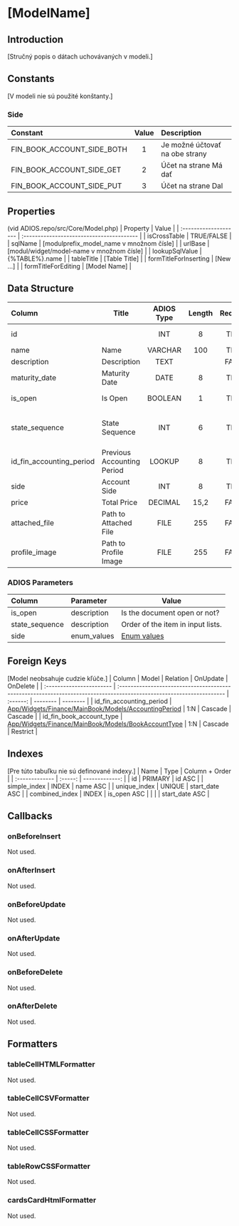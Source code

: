 # [ModelName]

## Introduction
[Stručný popis o dátach uchovávaných v modeli.]

## Constants
[V modeli nie sú použité konštanty.]
### Side
| Constant                   | Value | Description                    |
| :------------------------- | :---: | :----------------------------- |
| FIN_BOOK_ACCOUNT_SIDE_BOTH |   1   | Je možné účtovať na obe strany |
| FIN_BOOK_ACCOUNT_SIDE_GET  |   2   | Účet na strane Má dať          |
| FIN_BOOK_ACCOUNT_SIDE_PUT  |   3   | Účet na strane Dal             |

## Properties
(vid ADIOS.repo/src/Core/Model.php)
| Property              | Value                                     |
| :-------------------- | :---------------------------------------- |
| isCrossTable          | TRUE/FALSE                                |
| sqlName               | [modulprefix_model_name v množnom čísle]  |
| urlBase               | [modul/widget/model-name v množnom čísle] |
| lookupSqlValue        | {%TABLE%}.name                            |
| tableTitle            | [Table Title]                             |
| formTitleForInserting | [New …]                                   |
| formTitleForEditing   | [Model Name]                              |

## Data Structure
| Column                   | Title                      | ADIOS Type | Length | Required | Notes                          |
| :----------------------- | -------------------------- | :--------: | :----: | :------: | :----------------------------- |
| id                       |                            |    INT     |   8    |   TRUE   | ID záznamu                     |
| name                     | Name                       |  VARCHAR   |  100   |   TRUE   | Krátky text                    |
| description              | Description                |    TEXT    |        |  FALSE   | Dlhý text                      |
| maturity_date            | Maturity Date              |    DATE    |   8    |   TRUE   | Dátum splatnosti               |
| is_open                  | Is Open                    |  BOOLEAN   |   1    |   TRUE   | Logická hodnota                |
| state_sequence           | State Sequence             |    INT     |   6    |   TRUE   | Poradové číslo v select boxoch |
| id_fin_accounting_period | Previous Accounting Period |   LOOKUP   |   8    |   TRUE   | Previous Accounting Period     |
| side                     | Account Side               |    INT     |   8    |   TRUE   | Účtovná strana                 |
| price                    | Total Price                |  DECIMAL   |  15,2  |  FALSE   | Cena                           |
| attached_file            | Path to Attached File      |    FILE    |  255   |  FALSE   | Relatívna cesta k súboru       |
| profile_image            | Path to Profile Image      |    FILE    |  255   |  FALSE   | Relatívna cesta k obrázku      |
  

### ADIOS Parameters 
| Column         | Parameter   | Value                             |
| :------------- | :---------- | --------------------------------- |
| is_open        | description | Is the document open or not?      |
| state_sequence | description | Order of the item in input lists. |
| side           | enum_values | [Enum values](#side)              |

## Foreign Keys
[Model neobsahuje cudzie kľúče.]
| Column                   | Model                                                                                                                | Relation | OnUpdate | OnDelete |
| :----------------------- | :------------------------------------------------------------------------------------------------------------------- | :------: | -------- | -------- |
| id_fin_accounting_period | [App/Widgets/Finance/MainBook/Models/AccountingPeriod](../../../Finance%20[FIN]/MainBook/Models/AccountingPeriod.md) |   1:N    | Cascade  | Cascade  |
| id_fin_book_account_type | [App/Widgets/Finance/MainBook/Models/BookAccountType](../../../Finance%20[FIN]/MainBook/Models/BookAccountType.md)   |   1:N    | Cascade  | Restrict |

## Indexes
[Pre túto tabuľku nie sú definované indexy.]
| Name           |  Type   | Column + Order |
| :------------- | :-----: | -------------: |
| id             | PRIMARY |         id ASC |
| simple_index   |  INDEX  |       name ASC |
| unique_index   | UNIQUE  | start_date ASC |
| combined_index |  INDEX  |    is_open ASC |
|                |         | start_date ASC |

## Callbacks

### onBeforeInsert
Not used.

### onAfterInsert
Not used.

### onBeforeUpdate
Not used.

### onAfterUpdate
Not used.

### onBeforeDelete
Not used.

### onAfterDelete
Not used.

## Formatters

### tableCellHTMLFormatter
Not used.

### tableCellCSVFormatter
Not used.

### tableCellCSSFormatter
Not used.

### tableRowCSSFormatter
Not used.

### cardsCardHtmlFormatter
Not used.
